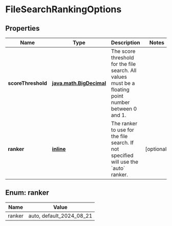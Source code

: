 
# FileSearchRankingOptions

## Properties
| Name | Type | Description | Notes |
| ------------ | ------------- | ------------- | ------------- |
| **scoreThreshold** | [**java.math.BigDecimal**](java.math.BigDecimal.md) | The score threshold for the file search. All values must be a floating point number between 0 and 1. |  |
| **ranker** | [**inline**](#Ranker) | The ranker to use for the file search. If not specified will use the &#x60;auto&#x60; ranker. |  [optional] |


<a id="Ranker"></a>
## Enum: ranker
| Name | Value |
| ---- | ----- |
| ranker | auto, default_2024_08_21 |



